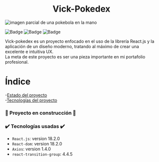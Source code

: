 <h1 align="center"> Vick-Pokedex </h1>

![imagen parcial de una pokebola en la mano](https://github.com/vickfaby/vick-pokedex/assets/47706206/576438c3-5331-4a5c-b257-fbeb94573066)

![Badge](https://img.shields.io/badge/Estado-en%20desarrollo-green)
![Badge](https://img.shields.io/badge/React.js-18.2.0-blue)
![Badge](https://img.shields.io/badge/React--dom-18.2.0-blue)

Vick-pokedex es un proyecto enfocado en el uso de la librería React.js y la aplicación de un diseño moderno, tratando al máximo de crear una excelente e intuitiva UX.
<br/>
La meta de este proyecto es ser una pieza importante en mi portafolio profesional.

<h1 align="left"> Índice</h1>

-[Estado del proyecto](#estado)<br/>
-[Tecnologías del proyecto](#tecnologias-usadas)

  <h3 id="estado" > 🚧 Proyecto en construcción 🚧</h3> 
  
  <h3 id="tecnologias-usadas">✔️ Tecnologías usadas ✔️</h3>
  
- `React.js`: version 18.2.0
- `React-dom`: version 18.2.0
- `Axios`: version 1.4.0
- `react-transition-group`: 4.4.5

